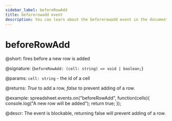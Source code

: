 ```yaml
---
sidebar_label: beforeRowAdd
title: beforerowadd event
description: You can learn about the beforerowadd event in the documentation of the DHTMLX JavaScript Spreadsheet library. Browse developer guides and API reference, try out code examples and live demos, and download a free 30-day evaluation version of DHTMLX Spreadsheet.
---
```


# beforeRowAdd

@short: fires before a new row is added

@signature: {`beforeRowAdd: (cell: string) => void | boolean;`}

@params:
`cell: string` - the id of a cell

@returns:
*True* to add a row, *false* to prevent adding of a row.

@example:
spreadsheet.events.on("beforeRowAdd", function(cells){
	console.log("A new row will be added");
    return true;
});

@descr:
The event is blockable, returning false will prevent adding of a row.
